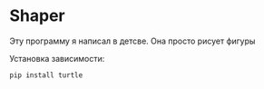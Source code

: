 # Shaper
Эту программу я написал в детсве. Она просто рисует фигуры

Установка зависимости:
```
pip install turtle
```
